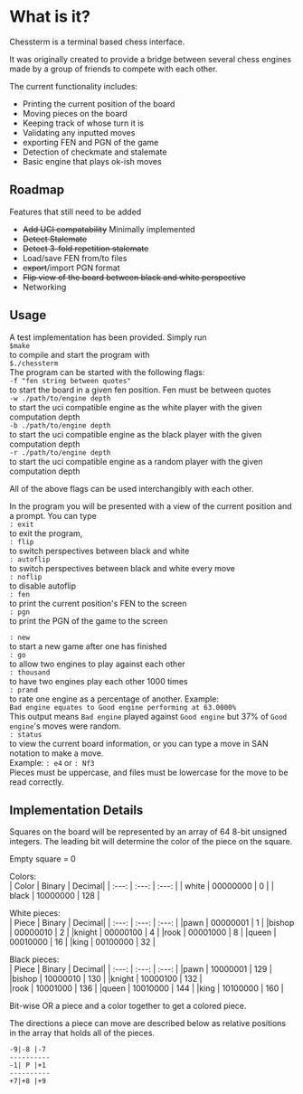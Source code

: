 # What is it?
Chessterm is a terminal based chess interface. 

It was originally created to provide a bridge between several chess engines made
by a group of friends to compete with each other.

The current functionality includes:
 - Printing the current position of the board
 - Moving pieces on the board
 - Keeping track of whose turn it is
 - Validating any inputted moves
 - exporting FEN and PGN of the game
 - Detection of checkmate and stalemate
 - Basic engine that plays ok-ish moves
## Roadmap
Features that still need to be added
 - ~~Add UCI compatability~~ Minimally implemented
 - ~~Detect Stalemate~~
 - ~~Detect 3-fold repetition stalemate~~
 - Load/save FEN from/to files
 - ~~export~~/import PGN format
 - ~~Flip view of the board between black and white perspective~~
 - Networking
## Usage
A test implementation has been provided. Simply run  
`$make`  
to compile and start
the program with  
`$./chessterm`  
The program can be started with the following flags:  
`-f "fen string between quotes"`  
to start the board in a given fen position. Fen must be between quotes  
`-w ./path/to/engine depth`  
to start the uci compatible engine as the white player with the given
computation depth  
`-b ./path/to/engine depth`  
to start the uci compatible engine as the black player with the given
computation depth  
`-r ./path/to/engine depth`  
to start the uci compatible engine as a random player with the given
computation depth

All of the above flags can be used interchangibly with each other.  

In the program you will be presented with a view of the current position and
a prompt. You can type  
`: exit`  
to exit the program,  
`: flip`  
to switch perspectives between black and white  
`: autoflip`  
to switch perspectives between black and white every move  
`: noflip`  
to disable autoflip  
`: fen`  
to print the current position's FEN to the screen  
`: pgn`   
to print the PGN of the game to the screen  

`: new`  
to start a new game after one has finished  
`: go`   
to allow two engines to play against each other  
`: thousand`  
to have two engines play each other 1000 times  
`: prand`  
to rate one engine as a percentage of another. Example:  
`Bad engine equates to Good engine performing at 63.0000%`  
This output means `Bad engine` played against `Good engine` but 37% of `Good engine`'s moves were random.  
`: status`  
to view the current board information, or you can type a move in SAN notation 
to make a move.  
Example: `: e4` or `: Nf3`  
Pieces must be uppercase, and files must be lowercase for the move to be read
correctly.

## Implementation Details
Squares on the board will be represented by an array of 64 8-bit unsigned 
integers.  The leading bit will determine the color of the piece on the square.

Empty square = 0  

Colors:    
| Color     | Binary    | Decimal|
| :---:     | :---:     | :---:  |
| white     | 00000000  | 0      |
| black     | 10000000  | 128    |

White pieces:  
| Piece     | Binary    | Decimal|
| :---:     | :---:     | :---:  |
|pawn       | 00000001  | 1      |
|bishop     | 00000010  | 2      | 
|knight     | 00000100  | 4      |
|rook       | 00001000  | 8      |
|queen      | 00010000  | 16     | 
|king       | 00100000  | 32     | 

Black pieces:  
| Piece     | Binary    | Decimal|
| :---:     | :---:     | :---:  |
|pawn       | 10000001  | 129    | 
|bishop     | 10000010  | 130    | 
|knight     | 10000100  | 132    |    
|rook       | 10001000  | 136    | 
|queen      | 10010000  | 144    | 
|king       | 10100000  | 160    | 

Bit-wise OR a piece and a color together to get a colored piece.

The directions a piece can move are described below as relative positions in
the array that holds all of the pieces.

    -9|-8 |-7
    ----------
    -1| P |+1  
    ----------  
    +7|+8 |+9

